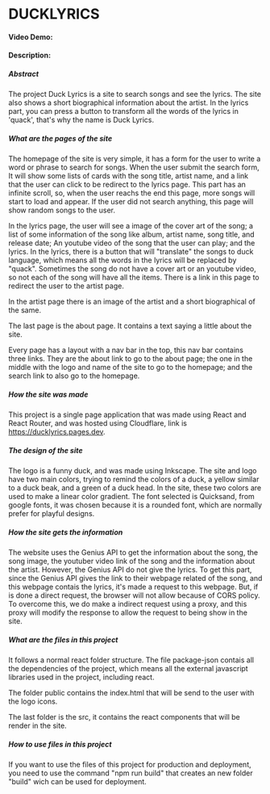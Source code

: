 
# DUCKLYRICS
#### Video Demo:  <URL HERE>
#### Description:

#####  Abstract
The project Duck Lyrics is a site to search songs and see the lyrics. The site also shows a short biographical information about the artist. In the lyrics part, you can press a button to transform all the words of the lyrics in 'quack', that's why the name is Duck Lyrics.

##### What are the pages of the site
The homepage of the site is very simple, it has a form for the user to write a word or phrase to search for songs. When the user submit the search form, It will show some lists of cards with the song title, artist name, and a link that the user can click to be redirect to the lyrics page. This part has an infinite scroll, so, when the user reachs the end this page, more songs will start to load and appear. If the user did not search anything, this page will show random songs to the user.

In the lyrics page, the user will see a image of the cover art of the song; a list of some information of the song like album, artist name, song title, and release date; An youtube video of the song that the user can play; and the lyrics. In the lyrics, there is a button that will "translate" the songs to duck language, which means all the words in the lyrics will be replaced by "quack". Sometimes the song do not have a cover art or an youtube video, so not each of the song will have all the items. There is a link in this page to redirect the user to the artist page.

In the artist page there is an image of the artist and a short biographical of the same.

The last page is the about page. It contains a text saying a little about the site.

Every page has a layout with a nav bar in the top, this nav bar contains three links. They are the about link to go to the about page; the one in the middle with the logo and name of the site to go to the homepage; and the search link to also go to the homepage. 


##### How the site was made
This project is a single page application that was made using React and React Router, and was hosted using Cloudflare, link is https://ducklyrics.pages.dev. 

##### The design of the site
The logo is a funny duck, and was made using Inkscape. The site and logo have two main colors, trying to remind the colors of a duck, a yellow similar to a duck beak, and a green of a duck head. In the site, these two colors are used to make a linear color gradient.  The font selected is Quicksand, from google fonts, it was chosen because it is a rounded font, which are normally prefer for playful designs.

##### How the site gets the information
The website uses the Genius API to get the information about the song, the song image, the youtuber video link of the song and the information about the artist. However, the Genius API do not give the lyrics. To get this part, since the Genius API gives the link to their webpage related of the song, and this webpage contais the lyrics, it's made a request to this webpage. But, if is done a direct request, the browser will not allow because of CORS policy. To overcome this, we do make a indirect request using a proxy, and this proxy will modify the response to allow the request to being show in the site.

##### What are the files in this project 
It follows a normal react folder structure. The file package-json contais all the dependencies of the project, which means all the external javascript libraries used in the project, including react. 

The folder public contains the index.html that will be send to the user with the logo icons. 

The last folder is the src, it contains the react components that will be render in the site.

##### How to use files in this project
If you want to use the files of this project for production and deployment, you need to use the command "npm run build" that creates an new folder "build" wich can be used for deployment.

